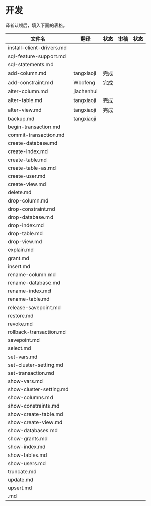 # 开发

译者认领后，填入下面的表格。

| 文件名                       | 翻译         | 状态   | 审稿   | 状态   |
| ------------------------- | ---------- | ---- | ---- | ---- |
| install-client-drivers.md |            |      |      |      |
| sql-feature-support.md    |            |      |      |      |
| sql-statements.md         |            |      |      |      |
| add-column.md             | tangxiaoji | 完成   |      |      |
| add-constraint.md         | Wbofeng    | 完成   |      |      |
| alter-column.md           | jiachenhui |      |      |      |
| alter-table.md            | tangxiaoji | 完成   |      |      |
| alter-view.md             | tangxiaoji | 完成   |      |      |
| backup.md                 | tangxiaoji |       |      |      |
| begin-transaction.md      |            |      |      |      |
| commit-transaction.md     |            |      |      |      |
| create-database.md        |            |      |      |      |
| create-index.md           |            |      |      |      |
| create-table.md           |            |      |      |      |
| create-table-as.md        |            |      |      |      |
| create-user.md            |            |      |      |      |
| create-view.md            |            |      |      |      |
| delete.md                 |            |      |      |      |
| drop-column.md            |            |      |      |      |
| drop-constraint.md        |            |      |      |      |
| drop-database.md          |            |      |      |      |
| drop-index.md             |            |      |      |      |
| drop-table.md             |            |      |      |      |
| drop-view.md              |            |      |      |      |
| explain.md                |            |      |      |      |
| grant.md                  |            |      |      |      |
| insert.md                 |            |      |      |      |
| rename-column.md          |            |      |      |      |
| rename-database.md        |            |      |      |      |
| rename-index.md           |            |      |      |      |
| rename-table.md           |            |      |      |      |
| release-savepoint.md      |            |      |      |      |
| restore.md                |            |      |      |      |
| revoke.md                 |            |      |      |      |
| rollback-transaction.md   |            |      |      |      |
| savepoint.md              |            |      |      |      |
| select.md                 |            |      |      |      |
| set-vars.md               |            |      |      |      |
| set-cluster-setting.md    |            |      |      |      |
| set-transaction.md        |            |      |      |      |
| show-vars.md              |            |      |      |      |
| show-cluster-setting.md   |            |      |      |      |
| show-columns.md           |            |      |      |      |
| show-constraints.md       |            |      |      |      |
| show-create-table.md      |            |      |      |      |
| show-create-view.md       |            |      |      |      |
| show-databases.md         |            |      |      |      |
| show-grants.md            |            |      |      |      |
| show-index.md             |            |      |      |      |
| show-tables.md            |            |      |      |      |
| show-users.md             |            |      |      |      |
| truncate.md               |            |      |      |      |
| update.md                 |            |      |      |      |
| upsert.md                 |            |      |      |      |
| .md                       |            |      |      |      |
